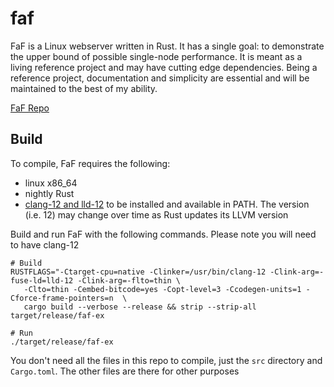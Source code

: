 # faf
FaF is a Linux webserver written in Rust. It has a single goal: to demonstrate the upper bound of possible single-node performance. It is meant as a living reference project and may have cutting edge dependencies. Being a reference project, documentation and simplicity are essential and will be maintained to the best of my ability.

[FaF Repo](https://github.com/errantmind/faf)


## Build

To compile, FaF requires the following:
* linux x86_64
* nightly Rust
* [clang-12 and lld-12](https://apt.llvm.org/) to be installed and available in PATH. The version (i.e. 12) may change over time as Rust updates its LLVM version

Build and run FaF with the following commands. Please note you will need to have clang-12
```
# Build
RUSTFLAGS="-Ctarget-cpu=native -Clinker=/usr/bin/clang-12 -Clink-arg=-fuse-ld=lld-12 -Clink-arg=-flto=thin \
   -Clto=thin -Cembed-bitcode=yes -Copt-level=3 -Ccodegen-units=1 -Cforce-frame-pointers=n  \
   cargo build --verbose --release && strip --strip-all target/release/faf-ex

# Run
./target/release/faf-ex
```

You don't need all the files in this repo to compile, just the `src` directory and `Cargo.toml`. The other files are there for other purposes

